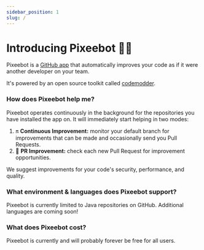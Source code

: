 ```yaml
---
sidebar_position: 1
slug: /
---
```


# Introducing Pixeebot 🧚‍🤖️

Pixeebot is a [GitHub app](https://github.com/apps/pixeebot/) that automatically improves your code as if it were another developer on your team.

It's powered by an open source toolkit called [codemodder](https://codemodder.io/). 

### How does Pixeebot help me?
Pixeebot operates continuously in the background for the repositories you have installed the app on. It will immediately start helping in two modes:
1. :on: **Continuous Improvement:** monitor your default branch for improvements that can be made and occasionally send you Pull Requests.
2. :seedling: **PR Improvement:** check each new Pull Request for improvement opportunities.

We suggest improvements for your code's security, performance, and quality.

### What environment & languages does Pixeebot support?
Pixeebot is currently limited to Java repositories on GitHub. Additional languages are coming soon!

### What does Pixeebot cost?
Pixeebot is currently and will probably forever be free for all users.
